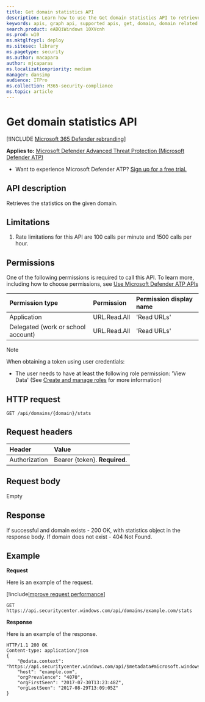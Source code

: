 ```yaml
---
title: Get domain statistics API
description: Learn how to use the Get domain statistics API to retrieve the statistics on the given domain in Microsoft Defender Advanced Threat Protection.
keywords: apis, graph api, supported apis, get, domain, domain related devices
search.product: eADQiWindows 10XVcnh
ms.prod: w10
ms.mktglfcycl: deploy
ms.sitesec: library
ms.pagetype: security
ms.author: macapara
author: mjcaparas
ms.localizationpriority: medium
manager: dansimp
audience: ITPro
ms.collection: M365-security-compliance 
ms.topic: article
---
```


# Get domain statistics API

[!INCLUDE [Microsoft 365 Defender rebranding](../../includes/microsoft-defender.md)]


**Applies to:** [Microsoft Defender Advanced Threat Protection (Microsoft Defender ATP)](https://go.microsoft.com/fwlink/p/?linkid=2069559)

- Want to experience Microsoft Defender ATP? [Sign up for a free trial.](https://www.microsoft.com/microsoft-365/windows/microsoft-defender-atp?ocid=docs-wdatp-exposedapis-abovefoldlink) 


## API description
Retrieves the statistics on the given domain.


## Limitations
1. Rate limitations for this API are 100 calls per minute and 1500 calls per hour.


## Permissions
One of the following permissions is required to call this API. To learn more, including how to choose permissions, see [Use Microsoft Defender ATP APIs](apis-intro.md)

Permission type |	Permission	|	Permission display name
:---|:---|:---
Application |	URL.Read.All |	'Read URLs'
Delegated (work or school account) | URL.Read.All |	'Read URLs'

>[!Note]
> When obtaining a token using user credentials:
>- The user needs to have at least the following role permission: 'View Data' (See [Create and manage roles](user-roles.md) for more information)

## HTTP request
```
GET /api/domains/{domain}/stats
```

## Request headers

Header | Value 
:---|:---
Authorization | Bearer {token}. **Required**.


## Request body
Empty

## Response
If successful and domain exists - 200 OK, with statistics object in the response body. If domain does not exist - 404 Not Found.


## Example

**Request**

Here is an example of the request.

[!include[Improve request performance](../../includes/improve-request-performance.md)]

```
GET https://api.securitycenter.windows.com/api/domains/example.com/stats
```

**Response**

Here is an example of the response.


```
HTTP/1.1 200 OK
Content-type: application/json
{
	"@odata.context": "https://api.securitycenter.windows.com/api/$metadata#microsoft.windowsDefenderATP.api.InOrgDomainStats",
	"host": "example.com",
    "orgPrevalence": "4070",
    "orgFirstSeen": "2017-07-30T13:23:48Z",
    "orgLastSeen": "2017-08-29T13:09:05Z"
}
```
